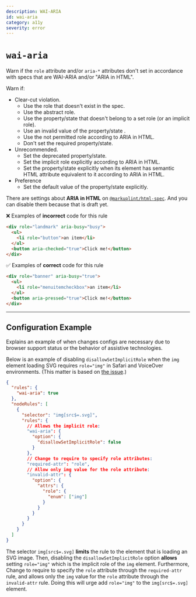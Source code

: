 ```yaml
---
description: WAI-ARIA
id: wai-aria
category: a11y
severity: error
---
```


# `wai-aria`

Warn if the `role` attribute and/or `aria-*` attributes don't set in accordance with specs that are WAI-ARIA and/or "ARIA in HTML".

Warn if:

- Clear-cut violation.
  - Use the role that doesn't exist in the spec.
  - Use the abstract role.
  - Use the property/state that doesn't belong to a set role (or an implicit role).
  - Use an invalid value of the property/state .
  - Use the not permitted role according to ARIA in HTML.
  - Don't set the required property/state.
- Unrecommended.
  - Set the deprecated property/state.
  - Set the implicit role explicitly according to ARIA in HTML.
  - Set the property/state explicitly when its element has semantic HTML attribute equivalent to it according to ARIA in HTML.
- Preference
  - Set the default value of the property/state explicitly.

There are settings about **ARIA in HTML** on [`@markuplint/html-spec`](https://github.com/markuplint/markuplint/tree/main/packages/%40markuplint/html-spec/src/aria-in-html). And you can disable them because that is draft yet.

❌ Examples of **incorrect** code for this rule

```html
<div role="landmark" aria-busy="busy">
  <ul>
    <li role="button">an item</li>
  </ul>
  <button aria-checked="true">Click me!</button>
</div>
```

✅ Examples of **correct** code for this rule

```html
<div role="banner" aria-busy="true">
  <ul>
    <li role="menuitemcheckbox">an item</li>
  </ul>
  <button aria-pressed="true">Click me!</button>
</div>
```

---

## Configuration Example

Explains an example of when changes configs are necessary due to browser support status or the behavior of assistive technologies.

Below is an example of disabling `disallowSetImplicitRole` when the `img` element loading SVG requires `role="img"` in Safari and VoiceOver environments.
(This matter is based on [the issue](https://bugs.webkit.org/show_bug.cgi?id=145263).)

```json
{
  "rules": {
    "wai-aria": true
  },
  "nodeRules": [
    {
      "selector": "img[src$=.svg]",
      "rules": {
        // Allows the implicit role:
        "wai-aria": {
          "option": {
            "disallowSetImplicitRole": false
          }
        },
        // Change to require to specify role attributes:
        "required-attr": "role",
        // Allow only img value for the role attribute:
        "invalid-attr": {
          "option": {
            "attrs": {
              "role": {
                "enum": ["img"]
              }
            }
          }
        }
      }
    }
  ]
}
```

The selector `img[src$=.svg]` **limits** the rule to the element that is loading an SVG image.
Then, disabling the `disallowSetImplicitRole` option **allows** setting `role="img"` which is the implicit role of the `img` element.
Furthermore, Change to require to specify the `role` attribute through the `required-attr` rule, and allows only the `img` value for the `role` attribute through the `invalid-attr` rule.
Doing this will urge add `role="img"` to the `img[src$=.svg]` element.
